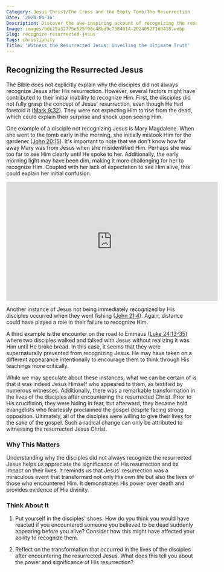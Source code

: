 ```yaml
---
Category: Jesus Christ/The Cross and the Empty Tomb/The Resurrection
Date: '2024-04-16'
Description: Discover the awe-inspiring account of recognizing the resurrected Jesus in this enlightening article. Experience the profound significance and impact of this transformative encounter.
Image: images/bdc25a32775e525f96c48bd9c7384014-20240927160418.webp
Slug: recognize-resurrected-jesus
Tags: christianity
Title: 'Witness the Resurrected Jesus: Unveiling the Ultimate Truth'
---
```


## Recognizing the Resurrected Jesus

The Bible does not explicitly explain why the disciples did not always recognize Jesus after His resurrection. However, several factors might have contributed to their initial inability to recognize Him. First, the disciples did not fully grasp the concept of Jesus' resurrection, even though He had foretold it ([Mark 9:32](https://www.bibleref.com/Mark/9/Mark-9-32.html)). They were not expecting Him to rise from the dead, which could explain their surprise and shock upon seeing Him.

One example of a disciple not recognizing Jesus is Mary Magdalene. When she went to the tomb early in the morning, she initially mistook Him for the gardener ([John 20:15](https://www.bibleref.com/John/20/John-20-15.html)). It's important to note that we don't know how far away Mary was from Jesus when she misidentified Him. Perhaps she was too far to see Him clearly until He spoke to her. Additionally, the early morning light may have been dim, making it more challenging for her to recognize Him. Coupled with her lack of expectation to see Him alive, this could explain her initial confusion.


<iframe width="560" height="315" src="https://www.youtube.com/embed/q_0VMWsIM-E" frameborder="0" allow="autoplay; encrypted-media" allowfullscreen></iframe>


Another instance of Jesus not being immediately recognized by His disciples occurred when they went fishing ([John 21:4](https://www.bibleref.com/John/21/John-21-4.html)). Again, distance could have played a role in their failure to recognize Him. 

A third example is the encounter on the road to Emmaus ([Luke 24:13-35](https://www.bibleref.com/Luke/24/Luke-24-13.html)) where two disciples walked and talked with Jesus without realizing it was Him until He broke bread. In this case, it seems that they were supernaturally prevented from recognizing Jesus. He may have taken on a different appearance intentionally to encourage them to think through His teachings more critically.

While we may speculate about these instances, what we can be certain of is that it was indeed Jesus Himself who appeared to them, as testified by numerous witnesses. Additionally, there was a remarkable transformation in the lives of the disciples after encountering the resurrected Christ. Prior to His crucifixion, they were hiding in fear, but afterward, they became bold evangelists who fearlessly proclaimed the gospel despite facing strong opposition. Ultimately, all of the disciples were willing to give their lives for the sake of the gospel. Such a radical change can only be attributed to witnessing the resurrected Jesus Christ.

### Why This Matters

Understanding why the disciples did not always recognize the resurrected Jesus helps us appreciate the significance of His resurrection and its impact on their lives. It reminds us that Jesus' resurrection was a miraculous event that transformed not only His own life but also the lives of those who encountered Him. It demonstrates His power over death and provides evidence of His divinity.

### Think About It

1. Put yourself in the disciples' shoes. How do you think you would have reacted if you encountered someone you believed to be dead suddenly appearing before you alive? Consider how this might have affected your ability to recognize them.

2. Reflect on the transformation that occurred in the lives of the disciples after encountering the resurrected Jesus. What does this tell you about the power and significance of His resurrection?